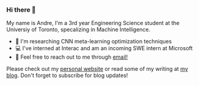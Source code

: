### Hi there 👋
My name is Andre, I'm a 3rd year Engineering Science student at the Universiy of Toronto, specalizing in Machine Intelligence. 
- 📸 I'm researching CNN meta-learning optimization techniques
- 💻 I've interned at Interac and am an incoming SWE intern at Microsoft 
- 📧 Feel free to reach out to me through [email!](mailto:andre.fu@mail.utoronto.ca)

Please check out my [personal website](https://andrefu.ca) or read some of my writing at [my blog](https://blog.andrefu.ca). Don't forget to subscribe for blog updates!

<!--
**andre-fu/andre-fu** is a ✨ _special_ ✨ repository because its `README.md` (this file) appears on your GitHub profile.

Here are some ideas to get you started:

- 🔭 I’m currently working on ...
- 🌱 I’m currently learning ...
- 👯 I’m looking to collaborate on ...
- 🤔 I’m looking for help with ...
- 💬 Ask me about ...
- 📫 How to reach me: ...
- 😄 Pronouns: ...
- ⚡ Fun fact: ...
-->
